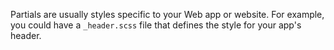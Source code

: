 Partials are usually styles specific to your Web app or website. For example, you could have a `_header.scss` file that defines the style for your app's header.
